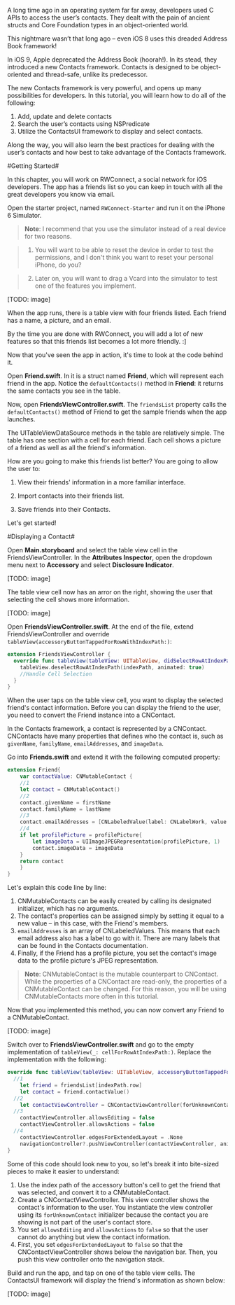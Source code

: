A long time ago in an operating system far far away, developers used C APIs to access the user’s contacts. They dealt with the pain of ancient structs and Core Foundation types in an object-oriented world.

This nightmare wasn’t that long ago – even iOS 8 uses this dreaded Address Book framework!

In iOS 9, Apple deprecated the Address Book (hoorah!). In its stead, they introduced a new Contacts framework. Contacts is designed to be object-oriented and thread-safe, unlike its predecessor.

The new Contacts framework is very powerful, and opens up many possibilities for developers. In this tutorial, you will learn how to do all of the following:

1. Add, update and delete contacts
2. Search the user’s contacts using NSPredicate
3. Utilize the ContactsUI framework to display and select contacts.

Along the way, you will also learn the best practices for dealing with the user’s contacts and how best to take advantage of the Contacts framework.

#Getting Started#

In this chapter, you will work on RWConnect, a social network for iOS developers. The app has a friends list so you can keep in touch with all the great developers you know via email.

Open the starter project, named `RWConnect-Starter` and run it on the iPhone 6 Simulator.

>**Note**: I recommend that you use the simulator instead of a real device for two reasons.

>1. You will want to be able to reset the device in order to test the permissions, and I don't think you want to reset your personal iPhone, do you?

>2. Later on, you will want to drag a Vcard into the simulator to test one of the features you implement.

[TODO: image]

When the app runs, there is a table view with four friends listed. Each friend has a name, a picture, and an email.

By the time you are done with RWConnect, you will add a lot of new features so that this friends list becomes a lot more friendly. :]

Now that you've seen the app in action, it's time to look at the code behind it.

Open **Friend.swift**. In it is a struct named **Friend**, which will represent each friend in the app. Notice the `defaultContacts()` method in **Friend**: it returns the same contacts you see in the table.

Now, open **FriendsViewController.swift**. The `friendsList` property calls the `defaultContacts()` method of Friend to get the sample friends when the app launches.

The UITableViewDataSource methods in the table are relatively simple. The table has one section with a cell for each friend. Each cell shows a picture of a friend as well as all the friend's information.

How are you going to make this friends list better? You are going to allow the user to:

1. View their friends' information in a more familiar interface.

2. Import contacts into their friends list.

3. Save friends into their Contacts.

Let's get started!

#Displaying a Contact#

Open **Main.storyboard** and select the table view cell in the FriendsViewController. In the **Attributes Inspector**, open the dropdown menu next to **Accessory** and select **Disclosure Indicator**.

[TODO: image]

The table view cell now has an arror on the right, showing the user that selecting the cell shows more information.

[TODO: image]

Open **FriendsViewController.swift**. At the end of the file, extend FriendsViewController and override  `tableView(accessoryButtonTappedForRowWithIndexPath:)`:

```swift
extension FriendsViewController {
  override func tableView(tableView: UITableView, didSelectRowAtIndexPath indexPath: NSIndexPath) {
    tableView.deselectRowAtIndexPath(indexPath, animated: true)
    //Handle Cell Selection
  }
}
```

When the user taps on the table view cell, you want to display the selected friend's contact information. Before you can display the friend to the user, you need to convert the Friend instance into a CNContact.

In the Contacts framework, a contact is represented by a CNContact. CNContacts have many properties that defines who the contact is, such as `givenName`, `familyName`, `emailAddresses`, and `imageData`.

Go into **Friends.swift** and extend it with the following computed property:

```swift
extension Friend{
	var contactValue: CNMutableContact {
    //1
  	let contact = CNMutableContact()
    //2
  	contact.givenName = firstName
  	contact.familyName = lastName
    //3
  	contact.emailAddresses = [CNLabeledValue(label: CNLabelWork, value: email)]
    //4
  	if let profilePicture = profilePicture{
  		let imageData = UIImageJPEGRepresentation(profilePicture, 1)
  		contact.imageData = imageData
  	}
  	return contact
	}
}
```

Let's explain this code line by line:

1. CNMutableContacts can be easily created by calling its designated initializer, which has no arguments.
2. The contact's properties can be assigned simply by setting it equal to a new value – in this case, with the Friend's members.
3. `emailAddresses` is an array of CNLabeledValues. This means that each email address also has a label to go with it. There are many labels that can be found in the Contacts documentation.
4. Finally, if the Friend has a profile picture, you set the contact's image data to the profile picture's JPEG representation.

> **Note**: CNMutableContact is the mutable counterpart to CNContact. While the properties of a CNContact are read-only, the properties of a CNMutableContact can be changed. For this reason, you will be using CNMutableContacts more often in this tutorial.

Now that you implemented this method, you can now convert any Friend to a CNMutableContact.

[TODO: image]

Switch over to **FriendsViewController.swift** and go to the empty implementation of `tableView(_: cellForRowAtIndexPath:)`. Replace the implementation with the following:

```swift
override func tableView(tableView: UITableView, accessoryButtonTappedForRowWithIndexPath indexPath: NSIndexPath) {
  //1
	let friend = friendsList[indexPath.row]
	let contact = friend.contactValue()
  //2
	let contactViewController = CNContactViewController(forUnknownContact: contact)
  //3
	contactViewController.allowsEditing = false
	contactViewController.allowsActions = false
  //4
	contactViewController.edgesForExtendedLayout = .None
	navigationController?.pushViewController(contactViewController, animated: true)
}
```

Some of this code should look new to you, so let's break it into bite-sized pieces to make it easier to understand:

1. Use the index path of the accessory button's cell to get the friend that was selected, and convert it to a CNMutableContact.
2. Create a CNContactViewController. This view controller shows the contact's information to the user. You instantiate the view controller using its `forUnknownContact` initializer because the contact you are showing is not part of the user's contact store.
3. You set `allowsEditing` and `allowsActions` to `false` so that the user cannot do anything but view the contact information.
4. First, you set `edgesForExtendedLayout` to `false` so that the CNContactViewController shows below the navigation bar. Then, you push this view controller onto the navigation stack.

Build and run the app, and tap on one of the table view cells. The ContactsUI framework will display the friend's information as shown below:

[TODO: image]
